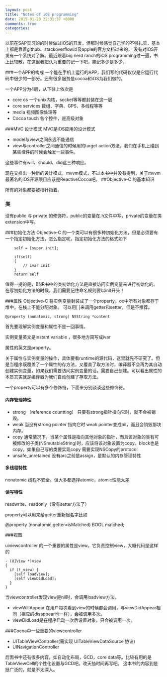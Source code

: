 ```yaml
---
layout: post
title: "Notes of iOS programming"
date: 2015-01-20 22:31:37 +0800
comments: true
categories: 
---
```


以前在SAP实习的的时候做过iOS的开发，但那时候感觉自己学的不够扎实，基本上都是靠着github、stackoverflow以及apple的官方文档过来的，
没有对iOS开发有一个系统对了解。最近跟着big nerd ranch的iOS programming过一遍，书上比较散，在这里我把认为重要的记一下吧，能记多少是多少。

###一个APP的构成
一个能在手机上运行的APP，我们写的代码仅仅是它运行代码中很少的一部分。还有很多服务是cocoa和iOS为我们做的。

一个APP分为4层，从下往上依次是

* core os 一个unix内核，socket等等都封装在这一层
* core services 数组、字典、GPS、多线程等等
* media 视频图像处理等
* Cocoa touch 各个控件，是高级对象

###MVC 设计模式
MVC是iOS应用的设计模式

* model与view之间永远不能通信
* view与controller之间通信的时候用的target action方法，我们在手机上碰到某些控件的时候会触发一些事件。

这些事件有will、should、did这三种响应。

现在又推出一种新的设计模式，mvvm模式，不过本书中并没有提到，关于mvvm最著名的iOS开源项目应该是ReactiveCocoa吧。
##Objective-C 的基本知识


所有的对象都要被指针指着。

### 类

没有public 与 private 的修饰符，public的变量在.h文件中写，private的变量在类extension中写。

###初始化方法
Objective-C 的一个类可以有很多种初始化方法，但是必须要有一个指定初始化方法，怎么指定呢，指定初始化方法的格式如下

``` 
	self = [super init];
	
	if(self)
	{
		// ivar init
	}
	return self

```
值得一提的是，BNR书中的类初始化方法是直接访问实例变量来进行初始化的。在写初始化方法的时候，我们需要记住命名规则要以init开头！


###属性
Objective-C 将实例变量封装成了一个property。oc中所有对象都存于堆中，在栈上不能分配对象。
可以用[ ]来调用getter和setter，但是不推荐。

```
@property (nonatomic, strong) NSString *content

```

首先要理解实例变量和属性不是一回事情。

实例变量英文是instant variable ，很多地方简写成ivar

属性的英文是property。

关于属性与实例变量的操作，具体要看runtime的源代码，这里就先不研究了。但是当程序既覆盖了一个属性的存方法，又覆盖了取方法时，编译器不会再为其自动创建实例变量，如果我们需要访问实例变量的话，需要自己创建。可以看出属性的本质其实就是编译器为我们自动创建了存取方法。

一个property可以有多个修饰符，下面来分别谈谈这些修饰符。

#### 内存管理特性
* strong （reference countting） 只要有strong指针指向它时，就不会被销毁。
* weak 当没有strong pointer 指向它时 weak pointer变成nil，而且会销毁那块内存。
* copy 通常情况下，当某个属性是指向其他对象的指针，而且该对象的类有可被修改的子类(NSmutableString)时，应该将该对象设置为copy。block也是copy。如果自己写的类要实现copy 需要实现NSCopy的protocol
* unsafe_unretained 没有arc之前是assign，是默认的内存管理特性

#### 多线程特性
nonatomic 线程不安全。但大多都选择atomic，atomic性能太差

#### 读写特性
readwrite、readonly（没有setter方法了）

property可以用来给getter重新起名字比如

@property (nonatomic,getter=isMatched) BOOL matched;

###视图

uiviewcontroller 的一个重要的属性是view。它负责控制view，大概代码是这样的

```
- (UIView *)view
{
  if (!_view) {
    [self loadView];
    [self viewDidLoad]; 
  }
}

```
当viewcontroller发现view是nil时，会调用loadview方法。

* viewWillAppear 在用户每次看到view的时候都会调用，与viewDidAppear相同（相应的disappear也一样），会被调用多次。
* viewDidLoad是在程序启动一次后设置对象，只会被调用一次。

###Cocoa中一些重要的viewcontroller

* UITableViewController(需实现 UITableViewDataSource 协议)
* UINavigationController

后面书中还有很多内容，如自动化布局，GCD，core data等。比较有用的是TableViewCell的个性化设置与GCD吧。改天抽时间再写吧。
这本书的内容到是挺广泛的，就是不太深入。







